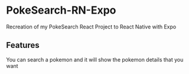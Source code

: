 # PokeSearch-RN-Expo

Recreation of my PokeSearch React Project to React Native with Expo

## Features

You can search a pokemon and it will show the pokemon details that you want

